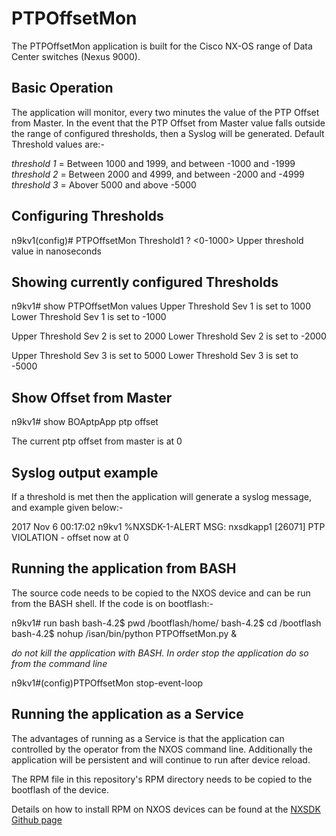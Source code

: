 # PTPOffsetMon

The PTPOffsetMon application is built for the Cisco NX-OS range of Data Center switches (Nexus 9000).  

## Basic Operation

The application will monitor, every two minutes the value of the PTP Offset from Master.  In the 
event that the PTP Offset from Master value falls outside the range of configured thresholds, then
a Syslog will be generated.  Default Threshold values are:-

*threshold 1*  = Between 1000 and 1999, and between -1000 and -1999
*threshold 2*  = Between 2000 and 4999, and between -2000 and -4999
*threshold 3*  = Abover 5000 and above -5000

## Configuring Thresholds

n9kv1(config)# PTPOffsetMon Threshold1 ?
  <0-1000>  Upper threshold value in nanoseconds

## Showing currently configured Thresholds

n9kv1# show PTPOffsetMon values
Upper Threshold Sev 1 is set to 1000 
Lower Threshold Sev 1 is set to -1000 

Upper Threshold Sev 2 is set to 2000 
Lower Threshold Sev 2 is set to -2000 

Upper Threshold Sev 3 is set to 5000 
Lower Threshold Sev 3 is set to -5000

## Show Offset from Master

n9kv1# show BOAptpApp ptp offset 

The current ptp offset from master is at 0


## Syslog output example

If a threshold is met then the application will generate a syslog message, and example given below:-

2017 Nov  6 00:17:02 n9kv1 %NXSDK-1-ALERT MSG:  nxsdkapp1 [26071]  PTP VIOLATION - offset now at 0


## Running the application from BASH

The source code needs to be copied to the NXOS device and can be run from the BASH shell. If the code
is on bootflash:-

n9kv1# run bash
bash-4.2$ pwd
/bootflash/home/
bash-4.2$ cd /bootflash
bash-4.2$ nohup /isan/bin/python PTPOffsetMon.py &

*do not kill the application with BASH.  In order stop the application do so from the command line*

n9kv1#(config)PTPOffsetMon stop-event-loop

## Running the application as a Service

The advantages of running as a Service is that the application can controlled by the operator from the NXOS
command line.  Additionally the application will be persistent and will continue to run after device reload.

The RPM file in this repository's RPM directory needs to be copied to the bootflash of the device.

Details on how to install RPM on NXOS devices can be found at the [NXSDK Github page](https://github.com/ciscodevnet/nx-sdk)
